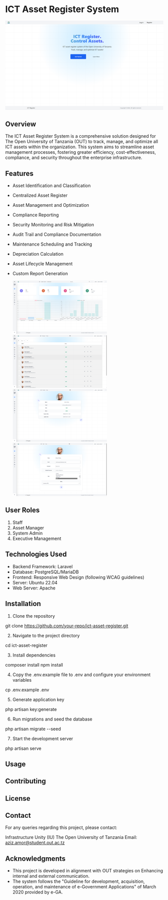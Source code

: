 # ICT Asset Register System

<p align="center">
  <img src="public/img.png" width="600" alt="Landing Page">
</p>

## Overview

The ICT Asset Register System is a comprehensive solution designed for The Open University of Tanzania (OUT) to track, manage, and optimize all ICT assets within the organization. This system aims to streamline asset management processes, fostering greater efficiency, cost-effectiveness, compliance, and security throughout the enterprise infrastructure.

## Features

- Asset Identification and Classification
- Centralized Asset Register
- Asset Management and Optimization
- Compliance Reporting
- Security Monitoring and Risk Mitigation
- Audit Trail and Compliance Documentation
- Maintenance Scheduling and Tracking
- Depreciation Calculation
- Asset Lifecycle Management
- Custom Report Generation

  <img src="public/img1.png" width="300" alt="Admin Dashboard">
  <img src="public/img2.png" width="300" alt="Manage Users">
  <img src="public/img3.png" width="300" alt="Show User">
  <img src="public/img4.png" width="300" alt="Edit User">


## User Roles

1. Staff
2. Asset Manager
3. System Admin
4. Executive Management

## Technologies Used

- Backend Framework: Laravel
- Database: PostgreSQL/MariaDB
- Frontend: Responsive Web Design (following WCAG guidelines)
- Server: Ubuntu 22.04
- Web Server: Apache

## Installation

1. Clone the repository

git clone https://github.com/your-repo/ict-asset-register.git

2. Navigate to the project directory

cd ict-asset-register

3. Install dependencies

composer install
npm install

4. Copy the .env.example file to .env and configure your environment variables

cp .env.example .env

5. Generate application key

php artisan key:generate

6. Run migrations and seed the database

php artisan migrate --seed

7. Start the development server

php artisan serve


## Usage



## Contributing

## License


## Contact

For any queries regarding this project, please contact:

Infrastructure Unity (IU)
The Open University of Tanzania
Email: aziz.amor@student.out.ac.tz

## Acknowledgments

- This project is developed in alignment with OUT strategies on Enhancing internal and external communication.
- The system follows the "Guideline for development, acquisition, operation, and maintenance of e-Government Applications" of March 2020 provided by e-GA.

